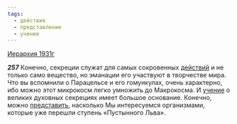 ```yaml
---
tags:
  - действие
  - представление
  - учение
---
```


[Иерархия 1931г](/agni/1931)

___257___
Конечно, секреции служат для самых сокровенных [действий](/tag/#действие) и не только само вещество, но эманации его участвуют в творчестве мира. Что вы вспомнили о Парацельсе и его гомункулах, очень характерно, ибо можно этот микрокосм легко умножить до Макрокосма. И [учение](/tag/#учение) о великих духовных секрециях имеет большое основание. Конечно, можно [представить](/tag/#представление), насколько Мы интересуемся организмами, которые уже перешли ступень «Пустынного Льва».   

